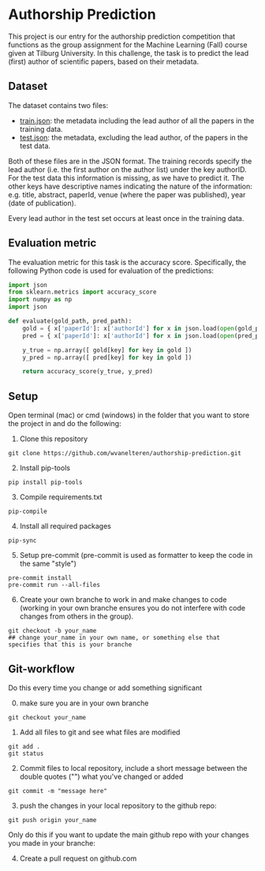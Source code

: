 # Authorship Prediction

This project is our entry for the authorship prediction competition that functions as the group assignment for the Machine Learning (Fall) course given at Tilburg University. In this challenge, the task is to predict the lead (first) author of scientific papers, based on their metadata.

## Dataset

The dataset contains two files:

- [train.json](./data/train.json): the metadata including the lead author of all the papers in the training data.
- [test.json](./data/test.json): the metadata, excluding the lead author, of the papers in the test data.

Both of these files are in the JSON format. The training records specify the lead author (i.e. the first author on the author list) under the key authorID. For the test data this information is missing, as we have to predict it. The other keys have descriptive names indicating the nature of the information: e.g. title, abstract, paperId, venue (where the paper was published), year (date of publication).

Every lead author in the test set occurs at least once in the training data.

## Evaluation metric

The evaluation metric for this task is the accuracy score. Specifically, the following Python code is used for evaluation of the predictions:

```python
import json
from sklearn.metrics import accuracy_score
import numpy as np
import json

def evaluate(gold_path, pred_path):
    gold = { x['paperId']: x['authorId'] for x in json.load(open(gold_path)) }
    pred = { x['paperId']: x['authorId'] for x in json.load(open(pred_path)) }

    y_true = np.array([ gold[key] for key in gold ])
    y_pred = np.array([ pred[key] for key in gold ])

    return accuracy_score(y_true, y_pred)
```

## Setup

Open terminal (mac) or cmd (windows) in the folder that you want to store the project in and do the following:

1. Clone this repository

```console
git clone https://github.com/wvanelteren/authorship-prediction.git
```

2. Install pip-tools

```console
pip install pip-tools
```

3. Compile requirements.txt

```console
pip-compile
```

4. Install all required packages

```console
pip-sync
```

5. Setup pre-commit (pre-commit is used as formatter to keep the code in the same "style")

```console
pre-commit install
pre-commit run --all-files
```

6. Create your own branche to work in and make changes to code (working in your own branche ensures you do not interfere with code changes from others in the group).

```console
git checkout -b your_name
## change your_name in your own name, or something else that  specifies that this is your branche
```

## Git-workflow

Do this every time you change or add something significant

0. make sure you are in your own branche

```console
git checkout your_name
```

1. Add all files to git and see what files are modified

```console
git add .
git status
```

2. Commit files to local repository, include a short message between the double quotes ("") what you've changed or added

```console
git commit -m "message here"
```

3. push the changes in your local repository to the github repo:

```console
git push origin your_name
```

<p> Only do this if you want to update the main github repo with your changes you made in your branche:</p>

4. Create a pull request on github.com
